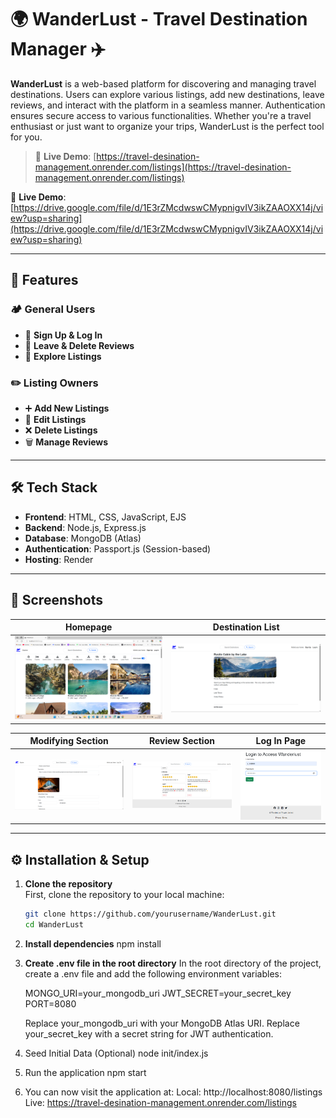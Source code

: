 # 🌍 WanderLust - Travel Destination Manager ✈️

**WanderLust** is a web-based platform for discovering and managing travel destinations. Users can explore various listings, add new destinations, leave reviews, and interact with the platform in a seamless manner. Authentication ensures secure access to various functionalities. Whether you're a travel enthusiast or just want to organize your trips, WanderLust is the perfect tool for you.

>🔗 **Live Demo**: [https://travel-desination-management.onrender.com/listings](https://travel-desination-management.onrender.com/listings)

🔗 **Live Demo**: [https://drive.google.com/file/d/1E3rZMcdwswCMypnigvIV3ikZAAOXX14j/view?usp=sharing](https://drive.google.com/file/d/1E3rZMcdwswCMypnigvIV3ikZAAOXX14j/view?usp=sharing)


---

## 🚀 Features

### 🏕️ General Users  
- 🌟 **Sign Up & Log In**  
- 💬 **Leave & Delete Reviews**  
- 📌 **Explore Listings**  

### ✏️ Listing Owners  
- ➕ **Add New Listings**  
- 🔄 **Edit Listings**  
- ❌ **Delete Listings**  
- 🗑 **Manage Reviews**  

---

## 🛠 Tech Stack

- **Frontend**: HTML, CSS, JavaScript, EJS  
- **Backend**: Node.js, Express.js  
- **Database**: MongoDB (Atlas)  
- **Authentication**: Passport.js (Session-based)  
- **Hosting**: Render  

---

## 📸 Screenshots

| Homepage | Destination List |
|---------|------------------|
| ![Homepage](Screenshots/Homepage.png) | ![Destination List](Screenshots/Destination-List.png) |

| Modifying Section | Review Section | Log In Page |
|-------------------|----------------|-------------|
| ![Modifying](Screenshots/Modifying-Section.png) | ![Review](Screenshots/Review-Section.png) | ![Login](Screenshots/Log-in-page.png) |

---

## ⚙️ Installation & Setup

1. **Clone the repository**  
   First, clone the repository to your local machine:
   ```bash
   git clone https://github.com/yourusername/WanderLust.git
   cd WanderLust

2. **Install dependencies**
    npm install

3. **Create .env file in the root directory**
    In the root directory of the project, create a .env file and add the following environment variables:

    MONGO_URI=your_mongodb_uri
    JWT_SECRET=your_secret_key
    PORT=8080
   
    Replace your_mongodb_uri with your MongoDB Atlas URI.
    Replace your_secret_key with a secret string for JWT authentication.

4. Seed Initial Data (Optional)
    node init/index.js

5. Run the application
    npm start

6. You can now visit the application at:
Local: http://localhost:8080/listings
Live: https://travel-desination-management.onrender.com/listings



